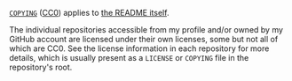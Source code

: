 [`COPYING`](https://github.com/EliahKagan)
([CC0](https://creativecommons.org/publicdomain/zero/1.0/)) applies to
[the README itself](README.md).

The individual repositories accessible from my profile and/or owned by my
GitHub account are licensed under their own licenses, some but not all of which
are CC0. See the license information in each repository for more details, which
is usually present as a `LICENSE` or `COPYING` file in the repository's root.
